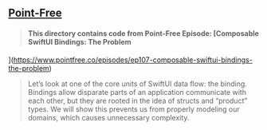 ## [Point-Free](https://www.pointfree.co)

> #### This directory contains code from Point-Free Episode: [Composable SwiftUI Bindings: The Problem
](https://www.pointfree.co/episodes/ep107-composable-swiftui-bindings-the-problem)
>
> Let’s look at one of the core units of SwiftUI data flow: the binding. Bindings allow disparate parts of an application communicate with each other, but they are rooted in the idea of structs and “product” types. We will show this prevents us from properly modeling our domains, which causes unnecessary complexity.
